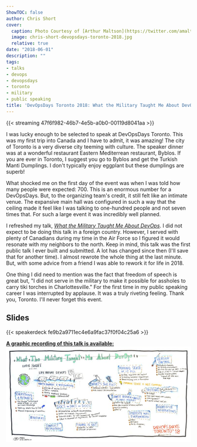 ```yaml
---
ShowTOC: false
author: Chris Short
cover:
  caption: Photo Courtesy of [Arthur Maltson](https://twitter.com/amaltson)
  image: chris-short-devopsdays-toronto-2018.jpg
  relative: true
date: "2018-06-01"
description: ""
tags:
- talks
- devops
- devopsdays
- toronto
- military
- public speaking
title: 'DevOpsDays Toronto 2018: What the Military Taught Me About DevOps'
---
```


{{< streaming 47f6f982-46b7-4e5b-a0b0-00119d8041aa >}}


I was lucky enough to be selected to speak at DevOpsDays Toronto. This was my first trip into Canada and I have to admit, it was amazing! The city of Toronto is a very diverse city teeming with culture. The speaker dinner was at a wonderful restaurant Eastern Mediterrean restaurant, Byblos. If you are ever in Toronto, I suggest you go to Byblos and get the Turkish Manti Dumplings. I don't typically enjoy eggplant but these dumplings are superb!

What shocked me on the first day of the event was when I was told how many people were expected: 700. This is an enormous number for a DevOpsDays. But, to the organizing team's credit, it still felt like an intimate venue. The expansive main hall was configured in such a way that the ceiling made it feel like I was talking to one-hundred people and not seven times that. For such a large event it was incredibly well planned.

I refreshed my talk, [*What the Military Taught Me About DevOps*](/abstracts/what-the-military-taught-me-about-devops/). I did not expect to be doing this talk in a foreign country. However, I served with plenty of Canadians during my time in the Air Force so I figured it would resonate with my neighbors to the north. Keep in mind, this talk was the first public talk I ever built and submitted. A lot has changed since then (I'll save that for another time). I almost rewrote the whole thing at the last minute. But, with some advice from a friend I was able to rework it for life in 2018.

One thing I did need to mention was the fact that freedom of speech is great but, "I did not serve in the military to make it possible for assholes to carry tiki torches in Charlottesville." For the first time in my public speaking career I was interrupted by applause. It was a truly riveting feeling. Thank you, Toronto. I'll never forget this event.

## Slides

{{< speakerdeck fe9b2a9711ec4e6a9fac37f0f04c25a6 >}}

[**A graphic recording of this talk is available:** ![What the Military Taught Me About DevOps Graphic Recording](devopsdaysto_may30_2018_chrisshort.jpg)](/drawings/devopsdays-toronto-2018-graphic-recording/)
